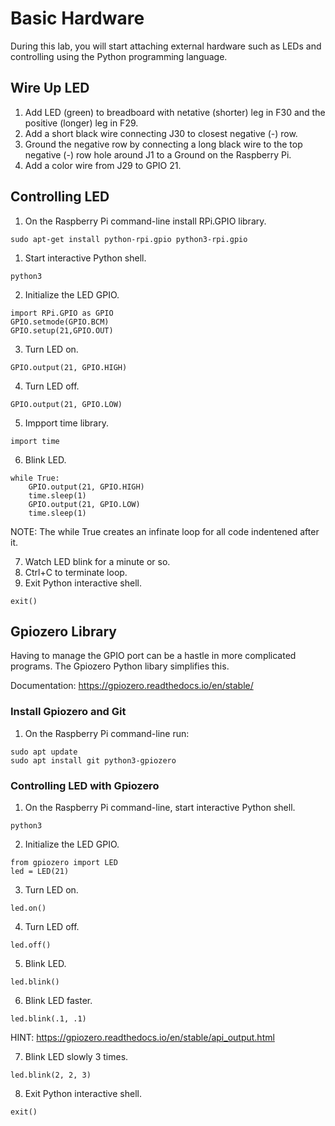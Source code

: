 # Basic Hardware

During this lab, you will start attaching external hardware such as LEDs and controlling using the Python programming language. 

## Wire Up LED

1. Add LED (green) to breadboard with netative (shorter) leg in F30 and the positive (longer) leg in F29.
1. Add a short black wire connecting J30 to closest negative (-) row.
1. Ground the negative row by connecting a long black wire to the top negative (-) row hole around J1 to a Ground on the Raspberry Pi.
1. Add a color wire from J29 to GPIO 21.

## Controlling LED

1. On the Raspberry Pi command-line install RPi.GPIO library.
```
sudo apt-get install python-rpi.gpio python3-rpi.gpio
``` 
1. Start interactive Python shell.
```
python3
```
2. Initialize the LED GPIO.
```
import RPi.GPIO as GPIO
GPIO.setmode(GPIO.BCM)
GPIO.setup(21,GPIO.OUT)
```
3. Turn LED on.
```
GPIO.output(21, GPIO.HIGH)
```
4. Turn LED off.
```
GPIO.output(21, GPIO.LOW)
```
5. Impport time library.
```
import time
```
6. Blink LED.
```
while True:
    GPIO.output(21, GPIO.HIGH)
    time.sleep(1)
    GPIO.output(21, GPIO.LOW)
    time.sleep(1)
```

NOTE: The while True creates an infinate loop for all code indentened after it.

7. Watch LED blink for a minute or so.
8. Ctrl+C to terminate loop.
9. Exit Python interactive shell.
```
exit()
```

## Gpiozero Library

Having to manage the GPIO port can be a hastle in more complicated programs. The Gpiozero Python libary simplifies this.

Documentation: https://gpiozero.readthedocs.io/en/stable/

### Install Gpiozero and Git

1. On the Raspberry Pi command-line run:
```
sudo apt update
sudo apt install git python3-gpiozero
```

### Controlling LED with Gpiozero

1. On the Raspberry Pi command-line, start interactive Python shell.
```
python3
```
2. Initialize the LED GPIO.
```
from gpiozero import LED
led = LED(21)
```
3. Turn LED on.
```
led.on()
```
4. Turn LED off.
```
led.off()
```
5. Blink LED.
```
led.blink()
```
6. Blink LED faster.
```
led.blink(.1, .1)
```
HINT: https://gpiozero.readthedocs.io/en/stable/api_output.html

7. Blink LED slowly 3 times.
```
led.blink(2, 2, 3)
```
8. Exit Python interactive shell.
```
exit()
```